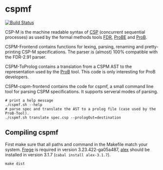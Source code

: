# cspmf

[![Build Status](https://travis-ci.org/mabre/cspmf.svg?branch=frege)](https://travis-ci.org/mabre/cspmf)

CSP-M is the machine readable syntax of [CSP](https://en.wikipedia.org/wiki/Communicating_sequential_processes) (concurrent sequential processes) as
used by the formal methods tools [FDR](http://www.fsel.com/software.html), [ProBE](http://www.fsel.com/software.html) and [ProB](http://www.stups.uni-duesseldorf.de/ProB/).

CSPM-Frontend contains functions for lexing, parsing, renaming and pretty-
printing CSP-M specifications. The parser is (almost) 100% compatible with the
FDR-2.91 parser.

CSPM-ToProlog contains a translation from a CSPM AST to the representation used
by the [ProB](http://www.stups.uni-duesseldorf.de/ProB/) tool. This
code is only interesting for ProB developers.

CSPM-cspm-frontend contains the code for cspmf, a small command line tool for
parsing CSPM specifications. It supports serveral modes of parsing.

```
# print a help message
./cspmf.sh --help
# parse spec and translate the AST to a prolog file (case used by the ProB-Tool).
./cspmf.sh translate spec.csp --prologOut=destination
```

## Compiling cspmf

First make sure that all paths and command in the Makefile match your system.
[Frege](https://github.com/Frege/frege/releases) is required in version
3.23.422-ga05a487, [alex](https://hackage.haskell.org/package/alex) should be installed in version 3.1.7 (`cabal install alex-3.1.7`).

```
make dist
```
